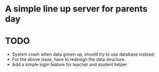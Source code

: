 # A simple line up server for parents day

# TODO
- System crash when data grown up, should try to use database instead.
- For the above issue, have to redesign the data structure.
- Add a simple login feature for teacher and student helper
